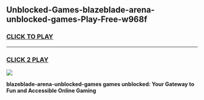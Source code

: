
## Unblocked-Games-blazeblade-arena-unblocked-games-Play-Free-w968f
<h3>
<a href="https://premium76.site?title=blazeblade-arena-unblocked-games&ref=09A">CLICK TO PLAY</a></h3>
<hr>

<h3>
<a href="https://premium76.site?title=blazeblade-arena-unblocked-games&ref=09A">CLICK 2 PLAY</a>
  
</h3>

<a href="https://premium76.site?title=blazeblade-arena-unblocked-games&ref=09A"><img src="https://clearcache.store/games.png"></a>


**blazeblade-arena-unblocked-games games unblocked: Your Gateway to Fun and Accessible Online Gaming**
